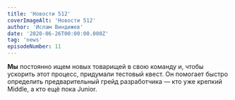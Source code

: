 ```yaml
---
title: 'Новости 512'
coverImageAlt: 'Новости 512'
author: 'Ислам Виндижев'
date: '2020-06-26T00:00:00.000Z'
tag: 'news'
episodeNumber: 11
---
```


**Мы** постоянно ищем новых товарищей в свою команду и, чтобы ускорить этот процесс, придумали тестовый квест. Он помогает быстро определить предварительный грейд разработчика — кто уже крепкий Middle, а кто ещё пока Junior.
